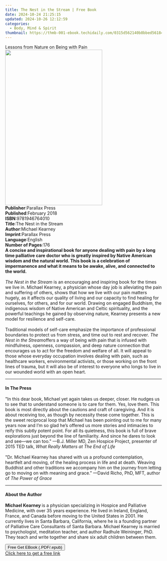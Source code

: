 ```yaml
---
title: The Nest in the Stream | Free Book
date: 2024-10-24 21:25:15
updated: 2024-10-26 12:12:59
categories:
  - Body, Mind & Spirit
thumbnail: https://thmb-001-ebook.techidaily.com/0315d562140b8bbed561843974b357d127073bfa4caad659e741e32d7568bd67.jpg
---
```

<main id="book-container">
  <div class="flex flex-col">
    <div class="book-brief flex-1 py-6 px-4 sm:p-6 md:py-10 md:px-8">
      <!-- brief-->
      <div class="book-brief-main">Lessons from Nature on Being with Pain</div>
    </div>
    <div
      class="book-meta-info flex-1 grid gap-4 col-start-1 col-end-3 row-start-1 sm:mb-6 sm:grid-cols-4 lg:gap-6 lg:col-start-2 lg:row-end-6 lg:row-span-6 lg:mb-0"
    >
      <div
        class="book-meta-info-left place-content-center mt-4 p-4 text-sm leading-6 col-start-2 col-span-2 dark:text-slate-400"
      >
        <img
          class="w-full h-500 object-cover rounded-lg sm:h-255 sm:col-span-2 lg:col-span-full"
          src="https://img-001-ebook.techidaily.com/a92ef5191bb9c61d508ebaa887978732aa8cdd270e106469e75c96c4556467c5.jpg"
          alt=""
          width="312"
          height="500"
        />
      </div>
      <div
        class="book-meta-info-right mt-2 col-start-1 row-start-2 col-span-3 self-center"
      >
        <!-- meta data  -->
        <div class="flex flex-col px-4 md:px-8">
          <div class="flex-1">
            <strong>Publisher</strong>:<span class="px-2">Parallax Press</span>
          </div>
          <div class="flex-1">
            <strong>Published</strong>:<span class="px-2">February 2018</span>
          </div>
          <div class="flex-1">
            <strong>ISBN</strong>:<span class="px-2">9781946764010</span>
          </div>
          <div class="flex-1">
            <strong>Title</strong>:<span class="px-2"
              >The Nest in the Stream</span
            >
          </div>
          <div class="flex-1">
            <strong>Author</strong>:<span class="px-2">Michael Kearney</span>
          </div>
          <div class="flex-1">
            <strong>Imprint</strong>:<span class="px-2">Parallax Press</span>
          </div>
          <div class="flex-1">
            <strong>Language</strong>:<span class="px-2">English</span>
          </div>
          <div class="flex-1">
            <strong>Number of Pages</strong>:<span class="px-2">176</span>
          </div>
        </div>
      </div>
    </div>
    <div class="book-description flex-1 py-6 px-4 sm:p-6 md:py-10 md:px-8">
      <div class="book-description-main">
        <div accordion-content="" id="description">
          <b
            >A concise and inspirational book for anyone dealing with pain by a
            long time palliative care doctor who is greatly inspired by Native
            American wisdom and the natural world. This book is a celebration of
            impermanence and what it means to be awake, alive, and connected to
            the world.</b
          ><br /><br /><i>The Nest in the Stream</i>&nbsp;is an encouraging and
          inspiring book for the times we live in. Michael Kearney, a physician
          whose day job is alleviating the pain and suffering of others, shows
          that how we live with our pain matters hugely, as it affects our
          quality of living and our capacity to find healing for ourselves, for
          others, and for our world. Drawing on engaged Buddhism, the indigenous
          wisdom of Native American and Celtic spirituality, and the powerful
          teachings he gained by observing nature, Kearney presents a new model
          for resilience and self-care.&nbsp;<br /><br />Traditional models of
          self-care emphasize the importance of professional boundaries to
          protect us from stress, and time out to rest and recover.&nbsp;<i
            >The Nest in the Stream</i
          >offers a way of being with pain that is infused with mindfulness,
          openness, compassion, and deep nature connection that encourages us to
          act for the freedom and welfare of all. It will appeal to those whose
          everyday occupation involves dealing with pain, such as healthcare
          workers, environmental activists, or those working on the front lines
          of trauma, but it will also be of interest to everyone who longs to
          live in our wounded world with an open heart.
        </div>
        <div class="accordion-fader"></div>
      </div>
    </div>
    <div class="book-excerpts flex-1 py-6 px-4 sm:p-6 md:py-10 md:px-8">
      <!-- excerpts-->
      <div class="book-excerpts-main">
        <hr />
        <h4 class="placeholder placeholder-heading">
          <span>In The Press</span>
        </h4>
        <p>
          "In this dear book, Michael yet again takes us deeper, closer. He
          nudges us to see that to understand someone is to care for them. Yes,
          love them. This book is most directly about the cautions and craft of
          caregiving. And it is about receiving too, as though by necessity
          these come together. This is the sweet reciprocal loop that Michael
          has been pointing out to me for many years now and I’m so glad he’s
          offered us more stories and intimacies to reify this subtly potent
          point. For all its quietness, this book is full of brave explorations
          just beyond the line of familiarity. And since he dares to look and
          see––we can too." ––B.J. Miller MD, Zen Hospice Project, presenter of
          2015 TED talk, <i>What Really Matters at The End of Life<br /></i
          ><br />"Dr. Michael Kearney has shared with us a profound
          contemplation, heartfelt and moving, of the healing process in life
          and at death. Weaving Buddhist and other traditions we accompany him
          on the journey from letting go to moving on with meaning and grace."
          ––David Richo, PhD, MFT, author of <i>The Power of Grace</i>
        </p>
      </div>
    </div>
    <div class="book-about-author flex-1 py-6 px-4 sm:p-6 md:py-10 md:px-8">
      <!-- about author-->
      <div class="book-main-author-main">
        <hr />
        <h4 class="placeholder placeholder-heading">
          <span>About the Author</span>
        </h4>
        <p>
          <b>Michael Kearney </b>is a physician specializing in Hospice and
          Palliative Medicine, with over 35 years experience. He lived in
          Ireland, England, France, and Canada before moving to the United
          States in 2001. He currently lives in Santa Barbara, California, where
          he is a founding partner of Palliative Care Consultants of Santa
          Barbara. Michael Kearney is married to psychologist, meditation
          teacher, and author Radhule Weininger, PhD. They teach and write
          together and share six adult children between them.
        </p>
      </div>
    </div>
    <div class="book-free-get flex-1 py-6 px-4 sm:p-6 md:py-10 md:px-8">
      <button
        id="btn-free-get"
        class="bg-blue-500 hover:bg-blue-700 text-white font-bold py-2 px-4 rounded"
      >
        Free Get EBook (.PDF/.epub)
      </button>
      <div id="countdown-display" class="px-2 text-lg mt-2"></div>
      <a
        id="free-link"
        class="hidden bg-blue-500 hover:bg-blue-700 text-white font-bold py-2 px-4 rounded"
        href="https://www.ebooks.com/en-us/book/95775814/the-nest-in-the-stream/michael-kearney/"
        target="_blank"
        >Click here to get a free link</a
      >
    </div>
    <script>
      let countdownTime = 0;
      let countdownInterval = null;
      document
        .getElementById('btn-free-get')
        .addEventListener('click', startCountdown);
      function startCountdown() {
        countdownTime = new Date().getTime() + 60000 * 3;
        countdownInterval = setInterval(updateCountdown, 1000);
        document.getElementById('btn-free-get').disabled = true;
        document
          .getElementById('btn-free-get')
          .classList.add('bg-gray-500', 'cursor-not-allowed');
      }
      function updateCountdown() {
        let currentTime = new Date().getTime();
        let timeLeft = countdownTime - currentTime;
        let secondsLeft = Math.floor(timeLeft / 1000);
        document.getElementById('countdown-display').innerHTML =
          `Remaining time: ${secondsLeft} seconds.`;
        if (secondsLeft <= 0) {
          clearInterval(countdownInterval);
          document.getElementById('btn-free-get').classList.add('hidden');
          document.getElementById('free-link').classList.remove('hidden');
          document.getElementById('countdown-display').innerHTML = '';
        }
      }
    </script>
  </div>
</main>
